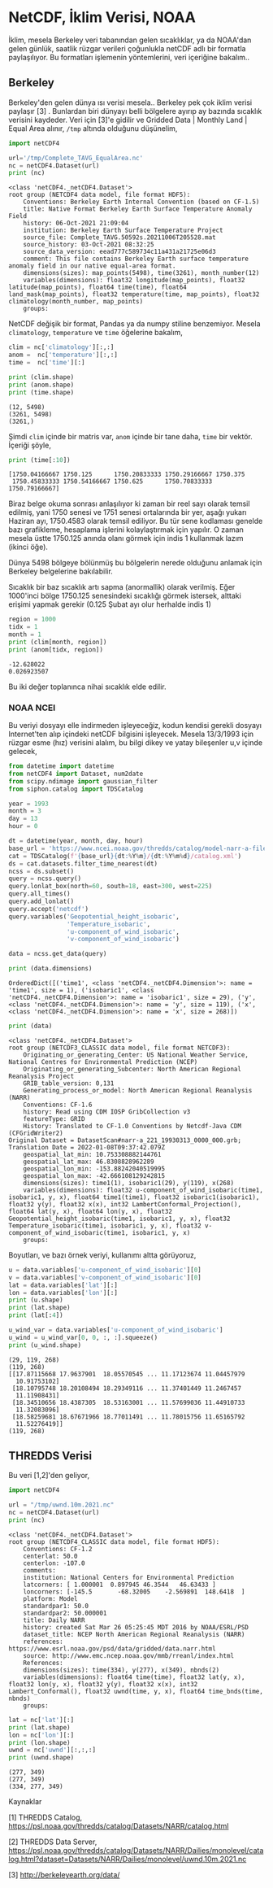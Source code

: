# NetCDF, İklim Verisi, NOAA

İklim, mesela Berkeley veri tabanından gelen sıcaklıklar, ya da
NOAA'dan gelen günlük, saatlik rüzgar verileri çoğunlukla netCDF adlı
bir formatla paylaşılıyor. Bu formatları işlemenin yöntemlerini, veri
içeriğine bakalım..

## Berkeley

Berkeley'den gelen dünya ısı verisi mesela.. Berkeley pek çok iklim
verisi paylaşır [3] . Bunlardan biri dünyayı belli bölgelere ayırıp ay
bazında sıcaklık verisini kaydeder. Veri için [3]'e gidilir ve Gridded
Data | Monthly Land | Equal Area alınır, `/tmp` altında olduğunu
düşünelim,

```python
import netCDF4

url='/tmp/Complete_TAVG_EqualArea.nc'
nc = netCDF4.Dataset(url)
print (nc)
```

```text
<class 'netCDF4._netCDF4.Dataset'>
root group (NETCDF4 data model, file format HDF5):
    Conventions: Berkeley Earth Internal Convention (based on CF-1.5)
    title: Native Format Berkeley Earth Surface Temperature Anomaly Field
    history: 06-Oct-2021 21:09:04
    institution: Berkeley Earth Surface Temperature Project
    source_file: Complete_TAVG.50592s.20211006T205528.mat
    source_history: 03-Oct-2021 08:32:25
    source_data_version: eead777c589734c11a431a21725e06d3
    comment: This file contains Berkeley Earth surface temperature anomaly field in our native equal-area format.
    dimensions(sizes): map_points(5498), time(3261), month_number(12)
    variables(dimensions): float32 longitude(map_points), float32 latitude(map_points), float64 time(time), float64 land_mask(map_points), float32 temperature(time, map_points), float32 climatology(month_number, map_points)
    groups: 
```

NetCDF değişik bir format, Pandas ya da numpy stiline benzemiyor. Mesela
`climatology`, `temperature` ve `time` öğelerine bakalım,

```python
clim = nc['climatology'][:,:]
anom =  nc['temperature'][:,:]
time =  nc['time'][:]

print (clim.shape)
print (anom.shape)
print (time.shape)
```

```text
(12, 5498)
(3261, 5498)
(3261,)
```

Şimdi `clim` içinde bir matris var, `anom` içinde bir tane daha,
`time` bir vektör. İçeriği şöyle,

```python
print (time[:10])
```

```text
[1750.04166667 1750.125      1750.20833333 1750.29166667 1750.375
 1750.45833333 1750.54166667 1750.625      1750.70833333 1750.79166667]
```

Biraz belge okuma sonrası anlaşılıyor ki zaman bir reel sayı olarak
temsil edilmiş, yani 1750 senesi ve 1751 senesi ortalarında bir yer,
aşağı yukarı Haziran ayı, 1750.4583 olarak temsil ediliyor. Bu
tür sene kodlaması genelde bazı grafikleme, hesaplama işlerini kolaylaştırmak
için yapılır. O zaman mesela üstte 1750.125 anında olanı görmek için indis
1 kullanmak lazım (ikinci öğe).

Dünya 5498 bölgeye bölünmüş bu bölgelerin nerede olduğunu anlamak için
Berkeley belgelerine bakılabilir.

Sıcaklık bir baz sıcaklık artı sapma (anormallik) olarak verilmiş.
Eğer 1000'inci bölge 1750.125 senesindeki sıcaklığı görmek istersek, 
alttaki erişimi yapmak gerekir (0.125 Şubat ayı olur herhalde indis 1)


```python
region = 1000
tidx = 1
month = 1
print (clim[month, region])
print (anom[tidx, region])
```

```text
-12.628022
0.026923507
```

Bu iki değer toplanınca nihai sıcaklık elde edilir.

### NOAA NCEI

Bu veriyi dosyayı elle indirmeden işleyeceğiz, kodun kendisi gerekli
dosyayı Internet'ten alıp içindeki netCDF bilgisini işleyecek. Mesela
13/3/1993 için rüzgar esme (hız) verisini alalım, bu bilgi dikey ve
yatay bileşenler u,v içinde gelecek,

```python
from datetime import datetime
from netCDF4 import Dataset, num2date
from scipy.ndimage import gaussian_filter
from siphon.catalog import TDSCatalog

year = 1993
month = 3
day = 13
hour = 0

dt = datetime(year, month, day, hour)
base_url = 'https://www.ncei.noaa.gov/thredds/catalog/model-narr-a-files/'
cat = TDSCatalog(f'{base_url}{dt:%Y%m}/{dt:%Y%m%d}/catalog.xml')
ds = cat.datasets.filter_time_nearest(dt)
ncss = ds.subset()
query = ncss.query()
query.lonlat_box(north=60, south=18, east=300, west=225)
query.all_times()
query.add_lonlat()
query.accept('netcdf')
query.variables('Geopotential_height_isobaric',
                'Temperature_isobaric',
                'u-component_of_wind_isobaric',
                'v-component_of_wind_isobaric')

data = ncss.get_data(query)
```

```python
print (data.dimensions)
```

```text
OrderedDict([('time1', <class 'netCDF4._netCDF4.Dimension'>: name = 'time1', size = 1), ('isobaric1', <class 'netCDF4._netCDF4.Dimension'>: name = 'isobaric1', size = 29), ('y', <class 'netCDF4._netCDF4.Dimension'>: name = 'y', size = 119), ('x', <class 'netCDF4._netCDF4.Dimension'>: name = 'x', size = 268)])
```

```python
print (data)
```

```text
<class 'netCDF4._netCDF4.Dataset'>
root group (NETCDF3_CLASSIC data model, file format NETCDF3):
    Originating_or_generating_Center: US National Weather Service, National Centres for Environmental Prediction (NCEP)
    Originating_or_generating_Subcenter: North American Regional Reanalysis Project
    GRIB_table_version: 0,131
    Generating_process_or_model: North American Regional Reanalysis (NARR)
    Conventions: CF-1.6
    history: Read using CDM IOSP GribCollection v3
    featureType: GRID
    History: Translated to CF-1.0 Conventions by Netcdf-Java CDM (CFGridWriter2)
Original Dataset = DatasetScan#narr-a_221_19930313_0000_000.grb; Translation Date = 2022-01-08T09:37:42.079Z
    geospatial_lat_min: 10.753308882144761
    geospatial_lat_max: 46.8308828962289
    geospatial_lon_min: -153.88242040519995
    geospatial_lon_max: -42.666108129242815
    dimensions(sizes): time1(1), isobaric1(29), y(119), x(268)
    variables(dimensions): float32 u-component_of_wind_isobaric(time1, isobaric1, y, x), float64 time1(time1), float32 isobaric1(isobaric1), float32 y(y), float32 x(x), int32 LambertConformal_Projection(), float64 lat(y, x), float64 lon(y, x), float32 Geopotential_height_isobaric(time1, isobaric1, y, x), float32 Temperature_isobaric(time1, isobaric1, y, x), float32 v-component_of_wind_isobaric(time1, isobaric1, y, x)
    groups: 
```

Boyutları, ve bazı örnek veriyi, kullanımı altta görüyoruz,

```python
u = data.variables['u-component_of_wind_isobaric'][0]
v = data.variables['v-component_of_wind_isobaric'][0]
lat = data.variables['lat'][:]
lon = data.variables['lon'][:]
print (u.shape)
print (lat.shape)
print (lat[:4])

u_wind_var = data.variables['u-component_of_wind_isobaric']
u_wind = u_wind_var[0, 0, :, :].squeeze()
print (u_wind.shape)
```

```text
(29, 119, 268)
(119, 268)
[[17.87115668 17.9637901  18.05570545 ... 11.17123674 11.04457979
  10.91753102]
 [18.10795748 18.20108494 18.29349116 ... 11.37401449 11.2467457
  11.11908431]
 [18.34510656 18.4387305  18.53163001 ... 11.57699036 11.44910733
  11.32083096]
 [18.58259681 18.67671966 18.77011491 ... 11.78015756 11.65165792
  11.52276419]]
(119, 268)
```

## THREDDS Verisi

Bu veri [1,2]'den geliyor, 

```python
import netCDF4

url = "/tmp/uwnd.10m.2021.nc"
nc = netCDF4.Dataset(url)
print (nc)
```

```text
<class 'netCDF4._netCDF4.Dataset'>
root group (NETCDF4_CLASSIC data model, file format HDF5):
    Conventions: CF-1.2
    centerlat: 50.0
    centerlon: -107.0
    comments: 
    institution: National Centers for Environmental Prediction
    latcorners: [ 1.000001  0.897945 46.3544   46.63433 ]
    loncorners: [-145.5       -68.32005    -2.569891  148.6418  ]
    platform: Model
    standardpar1: 50.0
    standardpar2: 50.000001
    title: Daily NARR
    history: created Sat Mar 26 05:25:45 MDT 2016 by NOAA/ESRL/PSD
    dataset_title: NCEP North American Regional Reanalysis (NARR)
    references: https://www.esrl.noaa.gov/psd/data/gridded/data.narr.html
    source: http://www.emc.ncep.noaa.gov/mmb/rreanl/index.html
    References: 
    dimensions(sizes): time(334), y(277), x(349), nbnds(2)
    variables(dimensions): float64 time(time), float32 lat(y, x), float32 lon(y, x), float32 y(y), float32 x(x), int32 Lambert_Conformal(), float32 uwnd(time, y, x), float64 time_bnds(time, nbnds)
    groups: 
```

```python
lat = nc['lat'][:]
print (lat.shape)
lon = nc['lon'][:]
print (lon.shape)
uwnd = nc['uwnd'][:,:,:]
print (uwnd.shape)
```

```text
(277, 349)
(277, 349)
(334, 277, 349)
```

Kaynaklar

[1] THREDDS Catalog, https://psl.noaa.gov/thredds/catalog/Datasets/NARR/catalog.html

[2] THREDDS Data Server, https://psl.noaa.gov/thredds/catalog/Datasets/NARR/Dailies/monolevel/catalog.html?dataset=Datasets/NARR/Dailies/monolevel/uwnd.10m.2021.nc

[3] http://berkeleyearth.org/data/
